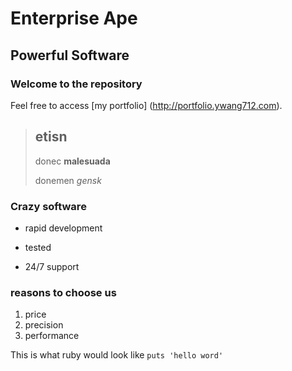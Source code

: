 Enterprise Ape
==============

Powerful Software
-----------------

### Welcome to the repository

Feel free to access [my portfolio] (http://portfolio.ywang712.com).

>## etisn
>
>donec **malesuada**
>
>donemen *gensk*


### Crazy software
* rapid development
+ tested
- 24/7 support

### reasons to choose us
1. price
2. precision
3. performance

This is what ruby would look like `puts 'hello word'`

